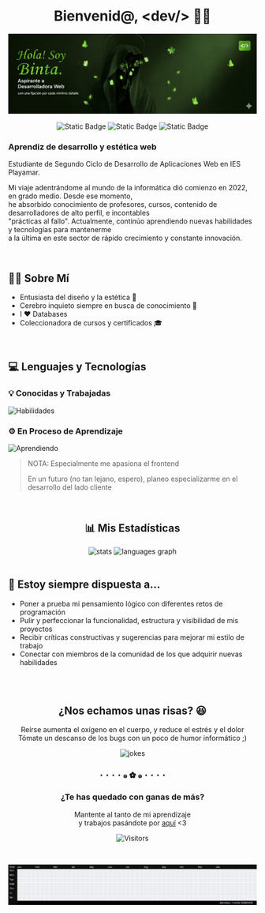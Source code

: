 <div align="center">
  
# Bienvenid@, &lt;dev/&gt; 👋🏾</h1>
![banner](./soy_yo.png)

![Static Badge](https://img.shields.io/badge/codificando-proyectos_de_clase-6DBA25?style=for-the-badge)
![Static Badge](https://img.shields.io/badge/prioridad-estudios-557433?style=for-the-badge)
![Static Badge](https://img.shields.io/badge/meta-contribuir_a_la_comunidad-1E3310?style=for-the-badge)

</div>


### Aprendiz de desarrollo y estética web</h3>

Estudiante de Segundo Ciclo de Desarrollo de Aplicaciones Web en IES Playamar.
    
Mi viaje adentrándome al mundo de la informática dió comienzo en 2022, en grado medio. Desde ese  momento, <br>
he absorbido conocimiento de profesores, cursos, contenido de desarrolladores de alto perfil, e incontables <br>
"prácticas al fallo". Actualmente, continúo aprendiendo nuevas habilidades y  tecnologías para mantenerme <br>
a la última en este sector de rápido crecimiento y constante innovación. <br>

<br>

## 🧕🏾 Sobre Mí
  - Entusiasta del diseño y la estética 🎨
  - Cerebro inquieto siempre en busca de conocimiento 🧠
  - I ❤ Databases
  - Coleccionadora de cursos y certificados 🎓

<br>
  
  ## 💻 Lenguajes y Tecnologías</h2>
  ### 💡 Conocidas y Trabajadas
  ![Habilidades](https://skillicons.dev/icons?i=html,css,java,javascript,mysql,python,ubuntu,vscode,eclipse,wordpress&theme=dark&perline=5)

  
  ### ⚙️ En Proceso de Aprendizaje
  ![Aprendiendo](https://skillicons.dev/icons?i=php,bootstrap,sass,laravel&theme=dark)

> NOTA: Especialmente me apasiona el frontend <br>
>
> En un futuro (no tan lejano, espero), planeo especializarme en el desarrollo del lado cliente

<br>

<div align="center">
  
  ## 📊 Mis Estadísticas

  <img src="https://github-readme-stats.vercel.app/api?username=bintidev&hide_border=true&show_icons=true&theme=merko" alt="stats" style="width: 500px;"/>
  <img src="https://github-readme-stats.vercel.app/api/top-langs?username=bintidev&layout=compact&card_width=320&langs_count=20&theme=merko&hide_border=true" alt="languages graph" style="width: 465.55px;"/>
  
</div>

<br>

## 💭 Estoy siempre dispuesta a...
  - Poner a prueba mi pensamiento lógico con diferentes retos de programación
  - Pulir y perfeccionar la funcionalidad, estructura y visibilidad de mis proyectos
  - Recibir críticas constructivas y sugerencias para mejorar mi estilo de trabajo
  - Conectar con miembros de la comunidad de los que adquirir nuevas habilidades

<br>
<br>

<div align="center">
  
  ## ¿Nos echamos unas risas? 😆
  Reírse aumenta el oxígeno en el cuerpo, y reduce el estrés y el dolor <br>
  Tómate un descanso de los bugs con un poco de humor informático ;)

  <img src="https://readme-jokes.vercel.app/api?hideBorder&theme=merko" alt="jokes" style="width: 500px;"/>
  
</div>

<h3 align="center">･  ･  ･  ･  ๑ ✿ ๑  ･  ･  ･  ･</h3>

<div align="center">
  
  ### ¿Te has quedado con ganas de más?
  Mantente al tanto de mi aprendizaje <br>
  y trabajos pasándote por <a href="https://github.com/bintidev?tab=repositories" alt="Mi perfil">aquí</a> <3

  ![Visitors](https://img.shields.io/github/watchers/bintidev/bintidev?style=for-the-badge&label=visitors&color=6DBA25)

  <br>

  ![Tetris-Contribution-Graph](./tetris_github.gif)
  
</div>
